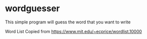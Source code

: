 # wordguesser
This simple program will guess the word that you want to write

Word List Copied from https://www.mit.edu/~ecprice/wordlist.10000
